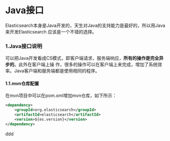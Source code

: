 Java接口
================================================================================
Elasticsearch本身是Java开发的，天生对Java的支持能力是最好的，所以用Java来开发Elasticsearch
应该是一个不错的选择。

### 1.Java接口说明
可以把Java开发看成CS模式，即客户端请求，服务端响应，**所有的操作是完全异步的**。此外在客户端上操
作，很多的操作可以在客户端上来完成，增加了系统效率。Java客户端和服务端都是使用相同的程序。

#### 1.1.mvn仓库配置
在mvn项目中可以在pom.xml增加mvn仓库，如下所示：
```xml
<dependency>
    <groupId>org.elasticsearch</groupId>
    <artifactId>elasticsearch</artifactId>
    <version>${es.version}</version> 
</dependency>
```





































ddd
